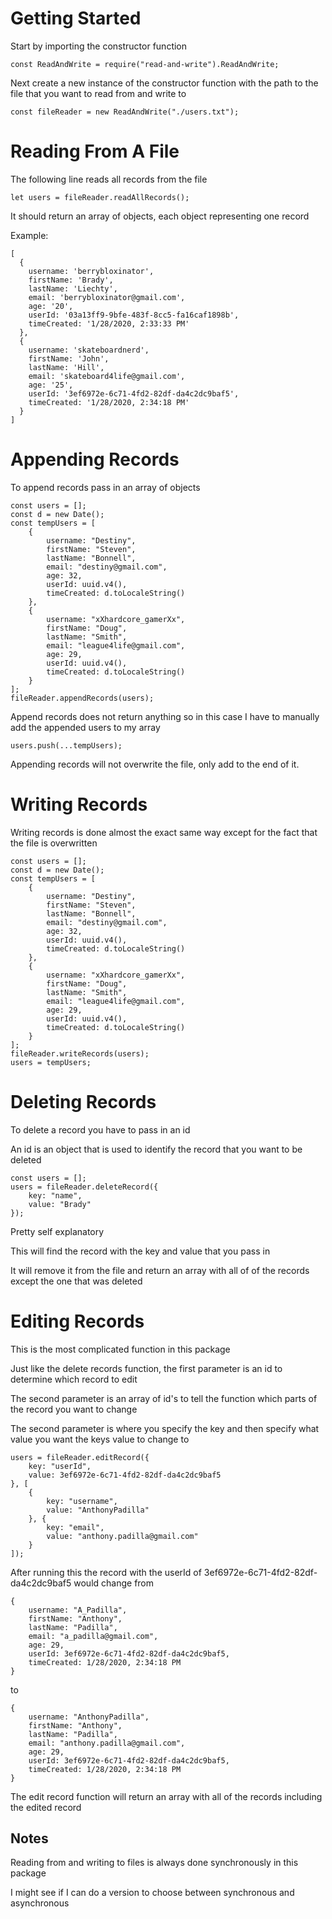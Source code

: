 # Getting Started

Start by importing the constructor function

```
const ReadAndWrite = require("read-and-write").ReadAndWrite;
```

Next create a new instance of the constructor function with the path to the file that you want to read from and write to

```
const fileReader = new ReadAndWrite("./users.txt");
```

# Reading From A File

The following line reads all records from the file

```
let users = fileReader.readAllRecords();
```

It should return an array of objects, each object representing one record

Example:
```
[
  {
    username: 'berrybloxinator',
    firstName: 'Brady',
    lastName: 'Liechty',
    email: 'berrybloxinator@gmail.com',
    age: '20',
    userId: '03a13ff9-9bfe-483f-8cc5-fa16caf1898b',
    timeCreated: '1/28/2020, 2:33:33 PM'
  },
  {
    username: 'skateboardnerd',
    firstName: 'John',
    lastName: 'Hill',
    email: 'skateboard4life@gmail.com',
    age: '25',
    userId: '3ef6972e-6c71-4fd2-82df-da4c2dc9baf5',
    timeCreated: '1/28/2020, 2:34:18 PM'
  }
]

```

# Appending Records

To append records pass in an array of objects

```
const users = [];
const d = new Date();
const tempUsers = [
    {
        username: "Destiny",
        firstName: "Steven",
        lastName: "Bonnell",
        email: "destiny@gmail.com",
        age: 32,
        userId: uuid.v4(),
        timeCreated: d.toLocaleString()
    },
    {
        username: "xXhardcore_gamerXx",
        firstName: "Doug",
        lastName: "Smith",
        email: "league4life@gmail.com",
        age: 29,
        userId: uuid.v4(),
        timeCreated: d.toLocaleString()
    }
];
fileReader.appendRecords(users);
```

Append records does not return anything so in this case I have to manually add the appended users to my array

```
users.push(...tempUsers);
```

Appending records will not overwrite the file, only add to the end of it.

# Writing Records

Writing records is done almost the exact same way except for the fact that the file is overwritten

```
const users = [];
const d = new Date();
const tempUsers = [
    {
        username: "Destiny",
        firstName: "Steven",
        lastName: "Bonnell",
        email: "destiny@gmail.com",
        age: 32,
        userId: uuid.v4(),
        timeCreated: d.toLocaleString()
    },
    {
        username: "xXhardcore_gamerXx",
        firstName: "Doug",
        lastName: "Smith",
        email: "league4life@gmail.com",
        age: 29,
        userId: uuid.v4(),
        timeCreated: d.toLocaleString()
    }
];
fileReader.writeRecords(users);
users = tempUsers;
```

# Deleting Records

To delete a record you have to pass in an id

An id is an object that is used to identify the record that you want to be deleted

```
const users = [];
users = fileReader.deleteRecord({
    key: "name",
    value: "Brady"
});
```

Pretty self explanatory

This will find the record with the key and value that you pass in

It will remove it from the file and return an array with all of of the records except the one that was deleted

# Editing Records

This is the most complicated function in this package

Just like the delete records function, the first parameter is an id to determine which record to edit

The second parameter is an array of id's to tell the function which parts of the record you want to change

The second parameter is where you specify the key and then specify what value you want the keys value to change to

```
users = fileReader.editRecord({
    key: "userId",
    value: 3ef6972e-6c71-4fd2-82df-da4c2dc9baf5
}, [
    {
        key: "username",
        value: "AnthonyPadilla"
    }, {
        key: "email",
        value: "anthony.padilla@gmail.com"
    }
]);
```

After running this the record with the userId of 3ef6972e-6c71-4fd2-82df-da4c2dc9baf5 would change from

```
{
    username: "A_Padilla",
    firstName: "Anthony",
    lastName: "Padilla",
    email: "a_padilla@gmail.com",
    age: 29,
    userId: 3ef6972e-6c71-4fd2-82df-da4c2dc9baf5,
    timeCreated: 1/28/2020, 2:34:18 PM
}
```

to

```
{
    username: "AnthonyPadilla",
    firstName: "Anthony",
    lastName: "Padilla",
    email: "anthony.padilla@gmail.com",
    age: 29,
    userId: 3ef6972e-6c71-4fd2-82df-da4c2dc9baf5,
    timeCreated: 1/28/2020, 2:34:18 PM
}
```

The edit record function will return an array with all of the records including the edited record

## Notes

Reading from and writing to files is always done synchronously in this package

I might see if I can do a version to choose between synchronous and asynchronous
